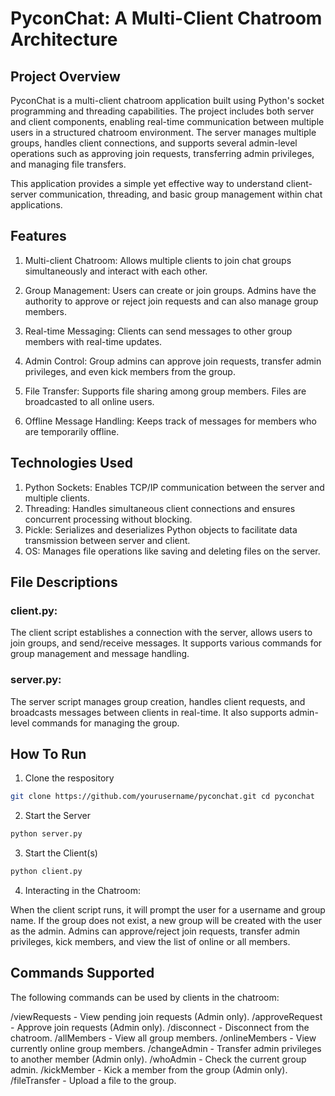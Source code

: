 # PyconChat: A Multi-Client Chatroom Architecture

## Project Overview

PyconChat is a multi-client chatroom application built using Python's socket programming and threading capabilities. 
The project includes both server and client components, enabling real-time communication between multiple users in a 
structured chatroom environment. The server manages multiple groups, handles client connections, and supports several 
admin-level operations such as approving join requests, transferring admin privileges, and managing file transfers.

This application provides a simple yet effective way to understand client-server communication, threading, and basic 
group management within chat applications.


## Features

1. Multi-client Chatroom: Allows multiple clients to join chat groups simultaneously and interact with each other.
   
2. Group Management: Users can create or join groups. Admins have the authority to approve or reject join requests and can also manage group members.
   
3. Real-time Messaging: Clients can send messages to other group members with real-time updates.
   
4. Admin Control: Group admins can approve join requests, transfer admin privileges, and even kick members from the group.
 
5. File Transfer: Supports file sharing among group members. Files are broadcasted to all online users.
    
6. Offline Message Handling: Keeps track of messages for members who are temporarily offline.

## Technologies Used

1. Python Sockets: Enables TCP/IP communication between the server and multiple clients.
2. Threading: Handles simultaneous client connections and ensures concurrent processing without blocking.
3. Pickle: Serializes and deserializes Python objects to facilitate data transmission between server and client.
4. OS: Manages file operations like saving and deleting files on the server.

## File Descriptions

### client.py:
The client script establishes a connection with the server, allows users to join groups, and send/receive messages. 
It supports various commands for group management and message handling.

### server.py:
The server script manages group creation, handles client requests, and broadcasts messages between clients in 
real-time. It also supports admin-level commands for managing the group.

## How To Run
1. Clone the respository

```bash 
git clone https://github.com/yourusername/pyconchat.git cd pyconchat
``` 

2. Start the Server

```bash 
python server.py
```

3. Start the Client(s)

```bash
python client.py
```

4. Interacting in the Chatroom:

When the client script runs, it will prompt the user for a username and group name.
If the group does not exist, a new group will be created with the user as the admin.
Admins can approve/reject join requests, transfer admin privileges, kick members, and view the list of online or all members.

## Commands Supported

The following commands can be used by clients in the chatroom:

/viewRequests - View pending join requests (Admin only).
/approveRequest - Approve join requests (Admin only).
/disconnect - Disconnect from the chatroom.
/allMembers - View all group members.
/onlineMembers - View currently online group members.
/changeAdmin - Transfer admin privileges to another member (Admin only).
/whoAdmin - Check the current group admin.
/kickMember - Kick a member from the group (Admin only).
/fileTransfer - Upload a file to the group.
